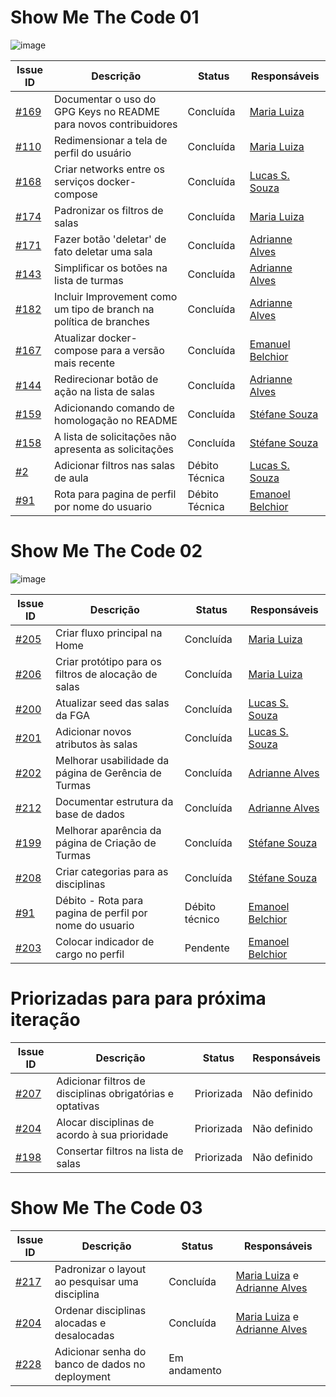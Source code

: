# Show Me The Code 01

![image](https://i.ibb.co/mCgMpmq/Captura-de-tela-de-2019-04-18-17-46-40.png)

|Issue ID| Descrição  | Status | Responsáveis |
|-----|-----------------------------------|-----|--------------------|
| [#169](https://github.com/SIGS-UnB/core/issues/169) | Documentar o uso do GPG Keys no README para novos contribuidores | Concluída | [Maria Luiza](https://github.com/mlfaa)|
| [#110](https://github.com/SIGS-UnB/core/issues/110) | Redimensionar a tela de perfil do usuário | Concluída | [Maria Luiza](https://github.com/mlfaa) |
| [#168](https://github.com/SIGS-UnB/core/issues/168) | Criar networks entre os serviços docker-compose | Concluída | [Lucas S. Souza](https://github.com/lucassoaresouza) |
| [#174](https://github.com/SIGS-UnB/core/issues/174) | Padronizar os filtros de salas | Concluída | [Maria Luiza](https://github.com/mlfaa) |
| [#171](https://github.com/SIGS-UnB/core/issues/171) | Fazer botão 'deletar' de fato deletar uma sala | Concluída | [Adrianne Alves](https://github.com/drianne) |
| [#143](https://github.com/SIGS-UnB/core/issues/143) | Simplificar os botões na lista de turmas | Concluída | [Adrianne Alves](https://github.com/drianne) |
| [#182](https://github.com/SIGS-UnB/core/issues/182) | Incluir Improvement como um tipo de branch na política de branches | Concluída | [Adrianne Alves](https://github.com/drianne) |
| [#167](https://github.com/SIGS-UnB/core/issues/167) | Atualizar docker-compose para a versão mais recente | Concluída | [Emanuel Belchior](https://github.com/nukdown) |
| [#144](https://github.com/SIGS-UnB/core/issues/144) | Redirecionar botão de ação na lista de salas | Concluída | [Adrianne Alves](https://github.com/drianne) |
| [#159](https://github.com/SIGS-UnB/core/issues/159) | Adicionando comando de homologação no README | Concluída | [Stéfane Souza](https://github.com/stefanesouza) |
| [#158](https://github.com/SIGS-UnB/core/issues/158) | A lista de solicitações não apresenta as solicitações | Concluída | [Stéfane Souza](https://github.com/stefanesouza) |
| [#2](https://github.com/SIGS-UnB/core/issues/2) | Adicionar filtros nas salas de aula | Débito Técnica | [Lucas S. Souza](https://github.com/lucassoaresouza) |
| [#91](https://github.com/SIGS-UnB/core/issues/91) | Rota para pagina de perfil por nome do usuario | Débito Técnica | [Emanoel Belchior](https://github.com/nukdown) |


# Show Me The Code 02

![image]()

|Issue ID| Descrição  | Status | Responsáveis |
|-----|-----------------------------------|-----|--------------------|
| [#205](https://github.com/SIGS-UnB/core/issues/205) | Criar fluxo principal na Home | Concluída | [Maria Luiza](https://github.com/mlfaa)|
| [#206](https://github.com/SIGS-UnB/core/issues/206) | Criar protótipo para os filtros de alocação de salas | Concluída | [Maria Luiza](https://github.com/mlfaa) |
| [#200](https://github.com/SIGS-UnB/core/issues/200) | Atualizar seed das salas da FGA| Concluída | [Lucas S. Souza](https://github.com/lucassoaresouza) |
| [#201](https://github.com/SIGS-UnB/core/issues/201) | Adicionar novos atributos às salas | Concluída | [Lucas S. Souza](https://github.com/lucassoaresouza) |
| [#202](https://github.com/SIGS-UnB/core/issues/202) | Melhorar usabilidade da página de Gerência de Turmas | Concluída | [Adrianne Alves](https://github.com/drianne) |
| [#212](https://github.com/SIGS-UnB/core/issues/212) | Documentar estrutura da base de dados | Concluída | [Adrianne Alves](https://github.com/drianne) |
| [#199](https://github.com/SIGS-UnB/core/issues/199) | Melhorar aparência da página de Criação de Turmas | Concluída | [Stéfane Souza](https://github.com/stefanesouza) |
| [#208](https://github.com/SIGS-UnB/core/issues/208) | Criar categorias para as disciplinas | Concluída |  [Stéfane Souza](https://github.com/stefanesouza) |
| [#91](https://github.com/SIGS-UnB/core/issues/91) | Débito - Rota para pagina de perfil por nome do usuario  | Débito técnico |  [Emanoel Belchior](https://github.com/nukdown) |
| [#203](https://github.com/SIGS-UnB/core/issues/203) | Colocar indicador de cargo no perfil  | Pendente |  [Emanoel Belchior](https://github.com/nukdown) |

# Priorizadas para para próxima iteração

|Issue ID| Descrição  | Status | Responsáveis |
|-----|-----------------------------------|-----|--------------------|
| [#207](https://github.com/SIGS-UnB/core/issues/207) | Adicionar filtros de disciplinas obrigatórias e optativas | Priorizada | Não definido |
| [#204](https://github.com/SIGS-UnB/core/issues/204) | Alocar disciplinas de acordo à sua prioridade | Priorizada | Não definido |
| [#198](https://github.com/SIGS-UnB/core/issues/198) | Consertar filtros na lista de salas | Priorizada | Não definido |  

# Show Me The Code 03

|Issue ID| Descrição  | Status | Responsáveis |
|-----|-----------------------------------|-----|--------------------|
| [#217](https://github.com/SIGS-UnB/core/issues/217) | Padronizar o layout ao pesquisar uma disciplina | Concluída | [Maria Luiza](https://github.com/mlfaa) e [Adrianne Alves](https://github.com/drianne) |
| [#204](https://github.com/SIGS-UnB/core/issues/204) | Ordenar disciplinas alocadas e desalocadas  | Concluída | [Maria Luiza](https://github.com/mlfaa) e [Adrianne Alves](https://github.com/drianne)| 
| [#228](https://github.com/SIGS-UnB/core/issues/228) | Adicionar senha do banco de dados no deployment  | Em andamento | | 

